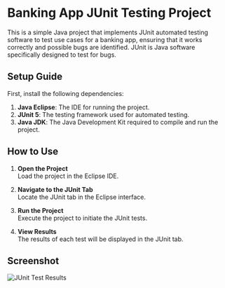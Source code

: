 # Banking App JUnit Testing Project

This is a simple Java project that implements JUnit automated testing software to test use cases for a banking app, ensuring that it works correctly and possible bugs are identified. JUnit is Java software specifically designed to test for bugs.

## Setup Guide

First, install the following dependencies:
1. **Java Eclipse**: The IDE for running the project.
2. **JUnit 5**: The testing framework used for automated testing.
3. **Java JDK**: The Java Development Kit required to compile and run the project.

## How to Use

1. **Open the Project**  
   Load the project in the Eclipse IDE.

2. **Navigate to the JUnit Tab**  
   Locate the JUnit tab in the Eclipse interface.

3. **Run the Project**  
   Execute the project to initiate the JUnit tests.

4. **View Results**  
   The results of each test will be displayed in the JUnit tab.

## Screenshot

![JUnit Test Results](https://github.com/user-attachments/assets/e34fa22e-40ef-48d5-b7f7-07bf6be18f33)
